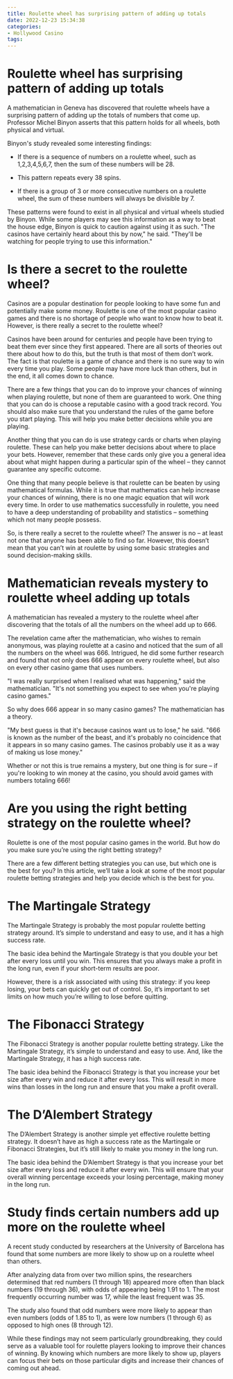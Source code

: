 ```yaml
---
title: Roulette wheel has surprising pattern of adding up totals
date: 2022-12-23 15:34:38
categories:
- Hollywood Casino
tags:
---
```



#  Roulette wheel has surprising pattern of adding up totals

A mathematician in Geneva has discovered that roulette wheels have a surprising pattern of adding up the totals of numbers that come up. Professor Michel Binyon asserts that this pattern holds for all wheels, both physical and virtual.

Binyon's study revealed some interesting findings:


- If there is a sequence of numbers on a roulette wheel, such as 1,2,3,4,5,6,7, then the sum of these numbers will be 28.

- This pattern repeats every 38 spins.

- If there is a group of 3 or more consecutive numbers on a roulette wheel, the sum of these numbers will always be divisible by 7.


These patterns were found to exist in all physical and virtual wheels studied by Binyon. While some players may see this information as a way to beat the house edge, Binyon is quick to caution against using it as such. "The casinos have certainly heard about this by now," he said. "They'll be watching for people trying to use this information."

#  Is there a secret to the roulette wheel? 

Casinos are a popular destination for people looking to have some fun and potentially make some money. Roulette is one of the most popular casino games and there is no shortage of people who want to know how to beat it. However, is there really a secret to the roulette wheel?

Casinos have been around for centuries and people have been trying to beat them ever since they first appeared. There are all sorts of theories out there about how to do this, but the truth is that most of them don’t work. The fact is that roulette is a game of chance and there is no sure way to win every time you play. Some people may have more luck than others, but in the end, it all comes down to chance.

There are a few things that you can do to improve your chances of winning when playing roulette, but none of them are guaranteed to work. One thing that you can do is choose a reputable casino with a good track record. You should also make sure that you understand the rules of the game before you start playing. This will help you make better decisions while you are playing.

Another thing that you can do is use strategy cards or charts when playing roulette. These can help you make better decisions about where to place your bets. However, remember that these cards only give you a general idea about what might happen during a particular spin of the wheel – they cannot guarantee any specific outcome.

One thing that many people believe is that roulette can be beaten by using mathematical formulas. While it is true that mathematics can help increase your chances of winning, there is no one magic equation that will work every time. In order to use mathematics successfully in roulette, you need to have a deep understanding of probability and statistics – something which not many people possess.

So, is there really a secret to the roulette wheel? The answer is no – at least not one that anyone has been able to find so far. However, this doesn’t mean that you can’t win at roulette by using some basic strategies and sound decision-making skills.

#  Mathematician reveals mystery to roulette wheel adding up totals 

A mathematician has revealed a mystery to the roulette wheel after discovering that the totals of all the numbers on the wheel add up to 666.

The revelation came after the mathematician, who wishes to remain anonymous, was playing roulette at a casino and noticed that the sum of all the numbers on the wheel was 666. Intrigued, he did some further research and found that not only does 666 appear on every roulette wheel, but also on every other casino game that uses numbers.

"I was really surprised when I realised what was happening," said the mathematician. "It's not something you expect to see when you're playing casino games."

So why does 666 appear in so many casino games? The mathematician has a theory.

"My best guess is that it's because casinos want us to lose," he said. "666 is known as the number of the beast, and it's probably no coincidence that it appears in so many casino games. The casinos probably use it as a way of making us lose money."

Whether or not this is true remains a mystery, but one thing is for sure – if you're looking to win money at the casino, you should avoid games with numbers totaling 666!

#  Are you using the right betting strategy on the roulette wheel? 

 Roulette is one of the most popular casino games in the world. But how do you make sure you’re using the right betting strategy?

There are a few different betting strategies you can use, but which one is the best for you? In this article, we’ll take a look at some of the most popular roulette betting strategies and help you decide which is the best for you.

# The Martingale Strategy 

The Martingale Strategy is probably the most popular roulette betting strategy around. It’s simple to understand and easy to use, and it has a high success rate.

The basic idea behind the Martingale Strategy is that you double your bet after every loss until you win. This ensures that you always make a profit in the long run, even if your short-term results are poor.

However, there is a risk associated with using this strategy: if you keep losing, your bets can quickly get out of control. So, it’s important to set limits on how much you’re willing to lose before quitting.

# The Fibonacci Strategy 

The Fibonacci Strategy is another popular roulette betting strategy. Like the Martingale Strategy, it’s simple to understand and easy to use. And, like the Martingale Strategy, it has a high success rate.

The basic idea behind the Fibonacci Strategy is that you increase your bet size after every win and reduce it after every loss. This will result in more wins than losses in the long run and ensure that you make a profit overall.

# The D’Alembert Strategy 

The D’Alembert Strategy is another simple yet effective roulette betting strategy. It doesn’t have as high a success rate as the Martingale or Fibonacci Strategies, but it’s still likely to make you money in the long run.


 The basic idea behind the D’Alembert Strategy is that you increase your bet size after every loss and reduce it after every win. This will ensure that your overall winning percentage exceeds your losing percentage, making money in the long run.

#  Study finds certain numbers add up more on the roulette wheel

A recent study conducted by researchers at the University of Barcelona has found that some numbers are more likely to show up on a roulette wheel than others.

After analyzing data from over two million spins, the researchers determined that red numbers (1 through 18) appeared more often than black numbers (19 through 36), with odds of appearing being 1.91 to 1. The most frequently occurring number was 17, while the least frequent was 35.

The study also found that odd numbers were more likely to appear than even numbers (odds of 1.85 to 1), as were low numbers (1 through 6) as opposed to high ones (8 through 12).

While these findings may not seem particularly groundbreaking, they could serve as a valuable tool for roulette players looking to improve their chances of winning. By knowing which numbers are more likely to show up, players can focus their bets on those particular digits and increase their chances of coming out ahead.